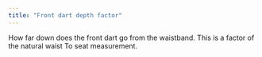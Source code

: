 ```yaml
---
title: "Front dart depth factor"
---
```


How far down does the front dart go from the waistband. This is a factor of the natural waist To seat measurement.




